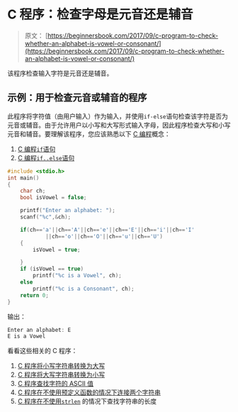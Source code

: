 # C 程序：检查字母是元音还是辅音

> 原文： [https://beginnersbook.com/2017/09/c-program-to-check-whether-an-alphabet-is-vowel-or-consonant/](https://beginnersbook.com/2017/09/c-program-to-check-whether-an-alphabet-is-vowel-or-consonant/)

该程序检查输入字符是元音还是辅音。

## 示例：用于检查元音或辅音的程序

此程序将字符值（由用户输入）作为输入，并使用`if-else`语句检查该字符是否为元音或辅音。由于允许用户以小写和大写形式输入字母，因此程序检查大写和小写元音和辅音。要理解该程序，您应该熟悉以下 [C 编程](https://beginnersbook.com/2014/01/c-tutorial-for-beginners-with-examples/)概念：

1.  [C 编程`if`语句](https://beginnersbook.com/2014/01/c-if-statement/)
2.  [C 编程`if..else`语句](https://beginnersbook.com/2014/01/c-if-else-statement-example/)

```c
#include <stdio.h>
int main()
{
    char ch;
    bool isVowel = false;

    printf("Enter an alphabet: ");
    scanf("%c",&ch);

    if(ch=='a'||ch=='A'||ch=='e'||ch=='E'||ch=='i'||ch=='I'
    		||ch=='o'||ch=='O'||ch=='u'||ch=='U')
    {
    	isVowel = true;

    }
    if (isVowel == true)
        printf("%c is a Vowel", ch);
    else
        printf("%c is a Consonant", ch);
    return 0;
}
```

输出：

```c
Enter an alphabet: E
E is a Vowel
```

看看这些相关的 C 程序：

1.  [C 程序将小写字符串转换为大写](https://beginnersbook.com/2015/02/c-program-to-convert-lowercase-string-to-uppercase-string/)
2.  [C 程序将大写字符串转换为小写](https://beginnersbook.com/2015/02/c-program-to-convert-uppercase-string-to-lowercase-string/)
3.  [C 程序查找字符的 ASCII 值](https://beginnersbook.com/2017/09/c-program-to-find-ascii-value-of-a-character/)
4.  [C 程序在不使用预定义函数的情况下连接两个字符串](https://beginnersbook.com/2015/02/c-program-to-concatenate-two-strings-without-using-strcat/)
5.  [C 程序在不使用`strlen`](https://beginnersbook.com/2015/02/c-program-to-find-the-length-of-a-string/) 的情况下查找字符串的长度